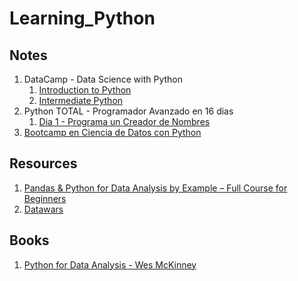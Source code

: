 # Learning_Python

## Notes 
1. DataCamp - Data Science with Python
   1. [Introduction to Python](Notes/Data%20Camp%20-%20Data%20Science%20with%20Python/Introduction%20to%20Python.ipynb)
   2. [Intermediate Python](Notes/Data%20Camp%20-%20Data%20Science%20with%20Python/Intermediate%20Python.ipynb)
2. Python TOTAL - Programador Avanzado en 16 dias
   1. [Dia 1 - Programa un Creador de Nombres](Notes/Curso%20-%20Python%20TOTAL/Dia%201%20-%20Programa%20un%20Creador%20de%20Nombres.py)
3. [Bootcamp en Ciencia de Datos con Python](Notes/Bootcamp%20en%20Ciencia%20de%20Datos%20con%20Python)

## Resources
1. [Pandas & Python for Data Analysis by Example – Full Course for Beginners](https://www.youtube.com/watch?v=gtjxAH8uaP0)
2. [Datawars](https://beta.datawars.io/dashboard)

## Books
1. [Python for Data Analysis - Wes McKinney](https://wesmckinney.com/book/preface.html)
